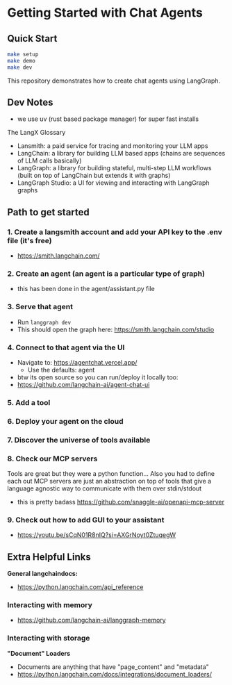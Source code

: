 # Getting Started with Chat Agents

## Quick Start
```bash
make setup
make demo
make dev
```

This repository demonstrates how to create chat agents using LangGraph.

## Dev Notes
- we use uv (rust based package manager) for super fast installs

The LangX Glossary
- Lansmith: a paid service for tracing and monitoring your LLM apps
- LangChain: a library for building LLM based apps (chains are sequences of LLM calls basically)
- LangGraph: a library for building stateful, multi-step LLM workflows (built on top of LangChain but extends it with graphs)
- LangGraph Studio: a UI for viewing and interacting with LangGraph graphs

## Path to get started
### 1. Create a langsmith account and add your API key to the .env file (it's free)
   - https://smith.langchain.com/

### 2. Create an agent (an agent is a particular type of graph)
- this has been done in the agent/assistant.py file

### 3. Serve that agent
- Run `langgraph dev`
- This should open the graph here: https://smith.langchain.com/studio

### 4. Connect to that agent via the UI
- Navigate to: https://agentchat.vercel.app/
  - Use the defaults: agent
- btw its open source so you can run/deploy it locally too:
- https://github.com/langchain-ai/agent-chat-ui

### 5. Add a tool

### 6. Deploy your agent on the cloud

### 7. Discover the universe of tools available

### 8. Check our MCP servers
Tools are great but they were a python function... Also you had to define each out
MCP servers are just an abstraction on top of tools that give a language agnostic way to communicate with them over stdin/stdout

- this is pretty badass https://github.com/snaggle-ai/openapi-mcp-server

### 9. Check out how to add GUI to your assistant
- https://youtu.be/sCqN01R8nIQ?si=AXGrNoyt0ZtuqegW


## Extra Helpful Links

**General langchaindocs:**
- https://python.langchain.com/api_reference


### Interacting with memory
- https://github.com/langchain-ai/langgraph-memory


### Interacting with storage
**"Document" Loaders**
- Documents are anything that have "page_content" and "metadata"
- https://python.langchain.com/docs/integrations/document_loaders/
